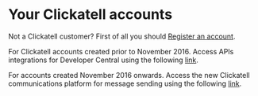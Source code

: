 # Your Clickatell accounts

Not a Clickatell customer? First of all you should [Register an account](https://www.clickatell.com/sign-up/).

For Clickatell accounts created prior to November 2016. Access APIs integrations for Developer Central using the following [link](https://archive.clickatell.com/login).

For accounts created November 2016 onwards. Access the new Clickatell communications platform for message sending using the following [link](https://portal.clickatell.com/#/accountDashboard).

